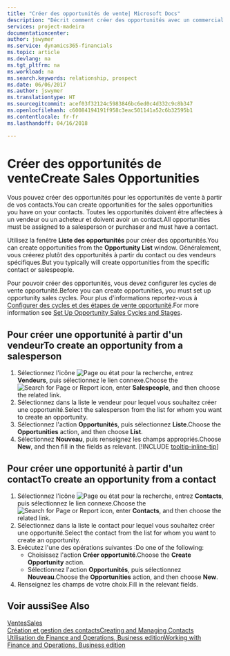 ```yaml
---
title: "Créer des opportunités de vente| Microsoft Docs"
description: "Décrit comment créer des opportunités avec un commercial ou un contact dans Finance and Operations, Business edition."
services: project-madeira
documentationcenter: 
author: jswymer
ms.service: dynamics365-financials
ms.topic: article
ms.devlang: na
ms.tgt_pltfrm: na
ms.workload: na
ms.search.keywords: relationship, prospect
ms.date: 06/06/2017
ms.author: jswymer
ms.translationtype: HT
ms.sourcegitcommit: acef03f32124c5983846bc6ed0c4d332c9c8b347
ms.openlocfilehash: c60084194191f958c3eac501141a52c6b32595b1
ms.contentlocale: fr-fr
ms.lasthandoff: 04/16/2018

---
```

# <a name="create-sales-opportunities"></a><span data-ttu-id="1e01a-103">Créer des opportunités de vente</span><span class="sxs-lookup"><span data-stu-id="1e01a-103">Create Sales Opportunities</span></span>
<span data-ttu-id="1e01a-104">Vous pouvez créer des opportunités pour les opportunités de vente à partir de vos contacts.</span><span class="sxs-lookup"><span data-stu-id="1e01a-104">You can create opportunities for the sales opportunities you have on your contacts.</span></span> <span data-ttu-id="1e01a-105">Toutes les opportunités doivent être affectées à un vendeur ou un acheteur et doivent avoir un contact.</span><span class="sxs-lookup"><span data-stu-id="1e01a-105">All opportunities must be assigned to a salesperson or purchaser and must have a contact.</span></span>

<span data-ttu-id="1e01a-106">Utilisez la fenêtre **Liste des opportunités** pour créer des opportunités.</span><span class="sxs-lookup"><span data-stu-id="1e01a-106">You can create opportunities from the **Opportunity List** window.</span></span> <span data-ttu-id="1e01a-107">Généralement, vous créerez plutôt des opportunités à partir du contact ou des vendeurs spécifiques.</span><span class="sxs-lookup"><span data-stu-id="1e01a-107">But you typically will create opportunities from the specific contact or salespeople.</span></span>

<span data-ttu-id="1e01a-108">Pour pouvoir créer des opportunités, vous devez configurer les cycles de vente opportunité.</span><span class="sxs-lookup"><span data-stu-id="1e01a-108">Before you can create opportunities, you must set up opportunity sales cycles.</span></span> <span data-ttu-id="1e01a-109">Pour plus d'informations reportez-vous à [Configurer des cycles et des étapes de vente opportunité](marketing-how-setup-opportunity-sales-cycles-stages.md).</span><span class="sxs-lookup"><span data-stu-id="1e01a-109">For more information see [Set Up Opportunity Sales Cycles and Stages](marketing-how-setup-opportunity-sales-cycles-stages.md).</span></span>

## <a name="to-create-an-opportunity-from-a-salesperson"></a><span data-ttu-id="1e01a-110">Pour créer une opportunité à partir d'un vendeur</span><span class="sxs-lookup"><span data-stu-id="1e01a-110">To create an opportunity from a salesperson</span></span>
1. <span data-ttu-id="1e01a-111">Sélectionnez l'icône ![Page ou état pour la recherche](media/ui-search/search_small.png "Page ou état pour la recherche"), entrez **Vendeurs**, puis sélectionnez le lien connexe.</span><span class="sxs-lookup"><span data-stu-id="1e01a-111">Choose the ![Search for Page or Report](media/ui-search/search_small.png "Search for Page or Report icon") icon, enter **Salespeople**, and then choose the related link.</span></span>
2. <span data-ttu-id="1e01a-112">Sélectionnez dans la liste le vendeur pour lequel vous souhaitez créer une opportunité.</span><span class="sxs-lookup"><span data-stu-id="1e01a-112">Select the salesperson from the list for whom you want to create an opportunity.</span></span>
3. <span data-ttu-id="1e01a-113">Sélectionnez l'action **Opportunités**, puis sélectionnez **Liste**.</span><span class="sxs-lookup"><span data-stu-id="1e01a-113">Choose the **Opportunities** action, and then choose **List**.</span></span>
4. <span data-ttu-id="1e01a-114">Sélectionnez **Nouveau**, puis renseignez les champs appropriés.</span><span class="sxs-lookup"><span data-stu-id="1e01a-114">Choose **New**, and then fill in the fields as relevant.</span></span> [!INCLUDE [tooltip-inline-tip](includes/tooltip-inline-tip_md.md)]  



## <a name="to-create-an-opportunity-from-a-contact"></a><span data-ttu-id="1e01a-115">Pour créer une opportunité à partir d'un contact</span><span class="sxs-lookup"><span data-stu-id="1e01a-115">To create an opportunity from a contact</span></span>
1. <span data-ttu-id="1e01a-116">Sélectionnez l'icône ![Page ou état pour la recherche](media/ui-search/search_small.png "Page ou état pour la recherche"), entrez **Contacts**, puis sélectionnez le lien connexe.</span><span class="sxs-lookup"><span data-stu-id="1e01a-116">Choose the ![Search for Page or Report](media/ui-search/search_small.png "Search for Page or Report icon") icon, enter **Contacts**, and then choose the related link.</span></span>
2. <span data-ttu-id="1e01a-117">Sélectionnez dans la liste le contact pour lequel vous souhaitez créer une opportunité.</span><span class="sxs-lookup"><span data-stu-id="1e01a-117">Select the contact from the list for whom you want to create an opportunity.</span></span>
3. <span data-ttu-id="1e01a-118">Exécutez l'une des opérations suivantes :</span><span class="sxs-lookup"><span data-stu-id="1e01a-118">Do one of the following:</span></span>
   * <span data-ttu-id="1e01a-119">Choisissez l'action **Créer opportunité**.</span><span class="sxs-lookup"><span data-stu-id="1e01a-119">Choose the **Create Opportunity** action.</span></span>
   * <span data-ttu-id="1e01a-120">Sélectionnez l'action **Opportunités**, puis sélectionnez **Nouveau**.</span><span class="sxs-lookup"><span data-stu-id="1e01a-120">Choose the  **Opportunities** action, and then choose **New**.</span></span>
4. <span data-ttu-id="1e01a-121">Renseignez les champs de votre choix.</span><span class="sxs-lookup"><span data-stu-id="1e01a-121">Fill in the relevant fields.</span></span>

## <a name="see-also"></a><span data-ttu-id="1e01a-122">Voir aussi</span><span class="sxs-lookup"><span data-stu-id="1e01a-122">See Also</span></span>
[<span data-ttu-id="1e01a-123">Ventes</span><span class="sxs-lookup"><span data-stu-id="1e01a-123">Sales</span></span>](sales-manage-sales.md)  
[<span data-ttu-id="1e01a-124">Création et gestion des contacts</span><span class="sxs-lookup"><span data-stu-id="1e01a-124">Creating and Managing Contacts</span></span>](marketing-contacts.md)  
[<span data-ttu-id="1e01a-125">Utilisation de Finance and Operations, Business edition</span><span class="sxs-lookup"><span data-stu-id="1e01a-125">Working with Finance and Operations, Business edition</span></span>](ui-work-product.md)

